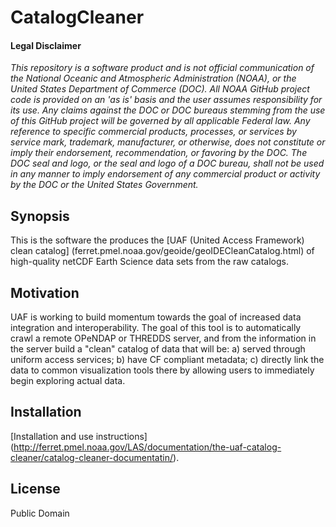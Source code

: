 # CatalogCleaner

#### Legal Disclaimer
*This repository is a software product and is not official communication
of the National Oceanic and Atmospheric Administration (NOAA), or the
United States Department of Commerce (DOC). All NOAA GitHub project
code is provided on an 'as is' basis and the user assumes responsibility
for its use. Any claims against the DOC or DOC bureaus stemming from
the use of this GitHub project will be governed by all applicable Federal
law. Any reference to specific commercial products, processes, or services
by service mark, trademark, manufacturer, or otherwise, does not constitute
or imply their endorsement, recommendation, or favoring by the DOC.
The DOC seal and logo, or the seal and logo of a DOC bureau, shall not
be used in any manner to imply endorsement of any commercial product
or activity by the DOC or the United States Government.*

## Synopsis

This is the software the produces the [UAF (United Access Framework) clean catalog] (ferret.pmel.noaa.gov/geoide/geoIDECleanCatalog.html) of high-quality netCDF Earth Science data sets from the raw catalogs.

## Motivation

UAF is working to build momentum towards the goal of increased data integration and interoperability. The goal of this tool is to automatically crawl a remote OPeNDAP or THREDDS server, and from the information in the server build a "clean" catalog of data that will be: a) served through uniform access services; b) have CF compliant metadata; c) directly link the data to common visualization tools there
by allowing users to immediately begin exploring actual data.

## Installation

[Installation and use instructions] (http://ferret.pmel.noaa.gov/LAS/documentation/the-uaf-catalog-cleaner/catalog-cleaner-documentatin/).


## License

Public Domain
